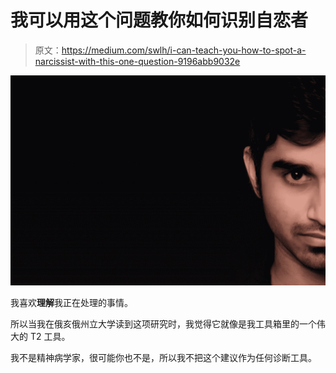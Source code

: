 # 我可以用这个问题教你如何识别自恋者

> 原文：<https://medium.com/swlh/i-can-teach-you-how-to-spot-a-narcissist-with-this-one-question-9196abb9032e>

![](img/8825579373d617a469a0479368cca9d8.png)

我喜欢**理解**我正在处理的事情。

所以当我在俄亥俄州立大学读到这项研究时，我觉得它就像是我工具箱里的一个伟大的 T2 工具。

我不是精神病学家，很可能你也不是，所以我不把这个建议作为任何诊断工具。